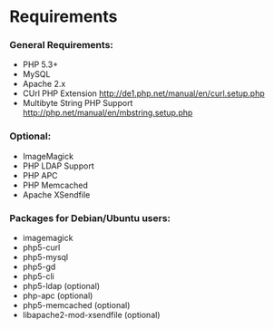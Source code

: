 Requirements
============

### General Requirements:
* PHP 5.3+
* MySQL
* Apache 2.x
* CUrl PHP Extension <http://de1.php.net/manual/en/curl.setup.php>
* Multibyte String PHP Support <http://php.net/manual/en/mbstring.setup.php> 

### Optional:
* ImageMagick
* PHP LDAP Support
* PHP APC
* PHP Memcached
* Apache XSendfile

### Packages for Debian/Ubuntu users:
* imagemagick
* php5-curl
* php5-mysql
* php5-gd
* php5-cli
* php5-ldap		(optional)
* php-apc		(optional)
* php5-memcached	(optional)
* libapache2-mod-xsendfile (optional)
